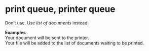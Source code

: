 ﻿# print queue, printer queue

Don’t use. Use *list of documents* instead. 

**Examples**  
Your document will be sent to the printer.  
Your file will be added to the list of documents waiting to be printed.
